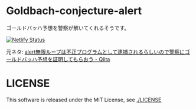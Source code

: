 # Goldbach-conjecture-alert
ゴールドバッハ予想を警察が解いてくれるそうです。

[![Netlify Status](https://api.netlify.com/api/v1/badges/1daf3802-1f1b-4c64-9965-229e9d28ec82/deploy-status)](https://sittoku.netlify.com/)

元ネタ: [alert無限ループは不正プログラムとして逮捕されるらしいので警察にゴールドバッハ予想を証明してもらおう - Qiita](https://qiita.com/yuta0801/items/82872d551caf47f2c7af)

# LICENSE
This software is released under the MIT License, see [./LICENSE](./LICENSE)
